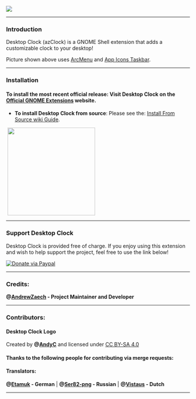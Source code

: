 ![](https://gitlab.com/arcmenu/arcmenu-assets/raw/master/images/azClock.png)

-----
### Introduction

Desktop Clock (azClock) is a GNOME Shell extension that adds a customizable clock to your desktop!

Picture shown above uses [ArcMenu](https://extensions.gnome.org/extension/3628/arcmenu/) and [App Icons Taskbar](https://extensions.gnome.org/extension/4944/app-icons-taskbar/).

-----

### Installation

#### To install the most recent official release: Visit Desktop Clock on the [Official GNOME Extensions](https://extensions.gnome.org/extension/5156/desktop-clock/) website.

- **To install Desktop Clock from source**: Please see the: [Install From Source wiki Guide]().

<p align="left">
       <a href="https://extensions.gnome.org/extension/5156/desktop-clock/" >
    <img src="https://gitlab.com/arcmenu/arcmenu-assets/raw/master/images/get-it-ego.png" width="240" style="margin-left: 4px"/>
    </a>

-----

### Support Desktop Clock

Desktop Clock is provided free of charge. If you enjoy using this extension and wish to help support the project, feel free to use the link below!

[![Donate via Paypal](https://gitlab.com/arcmenu/arcmenu-assets/raw/master/images/paypal_donate.png)](https://www.paypal.com/cgi-bin/webscr?cmd=_donations&business=53CWA7NR743WC&item_name=Donate+to+support+my+work&currency_code=USD&source=url)

-----

### Credits:

**@[AndrewZaech](https://gitlab.com/AndrewZaech) - Project Maintainer and Developer**

-----

### Contributors:

#### Desktop Clock Logo

Created by **@[AndyC](https://gitlab.com/LinxGem33)** and licensed under [CC BY-SA 4.0](https://creativecommons.org/licenses/by-sa/4.0/)

#### Thanks to the following people for contributing via merge requests:

#### Translators:
**@[Etamuk](https://gitlab.com/Etamuk) - German** | **@[Ser82-png](https://gitlab.com/Ser82-png) - Russian** | **@[Vistaus](https://gitlab.com/Vistaus) - Dutch**



-----
